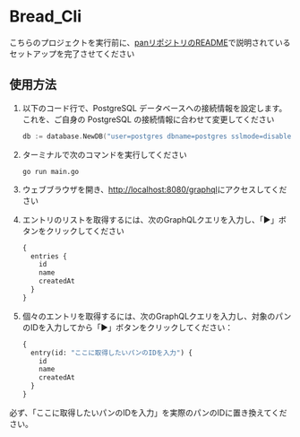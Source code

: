 # Bread_Cli

こちらのプロジェクトを実行前に、[panリポジトリのREADME](https://github.com/bskcorona-github/pan)で説明されているセットアップを完了させてください

## 使用方法
1. 以下のコード行で、PostgreSQL データベースへの接続情報を設定します。これを、ご自身の PostgreSQL の接続情報に合わせて変更してください

   ```go
   db := database.NewDB("user=postgres dbname=postgres sslmode=disable password=tkz2001r")
   ```

2. ターミナルで次のコマンドを実行してください
   ```
   go run main.go
   ```

3. ウェブブラウザを開き、[http://localhost:8080/graphql](http://localhost:8080/graphql)にアクセスしてください

4. エントリのリストを取得するには、次のGraphQLクエリを入力し、「▶」ボタンをクリックしてください
   ```graphql
   {
     entries {
       id
       name
       createdAt
     }
   }
   ```

5. 個々のエントリを取得するには、次のGraphQLクエリを入力し、対象のパンのIDを入力してから「▶」ボタンをクリックしてください：
   ```graphql
   {
     entry(id: "ここに取得したいパンのIDを入力") {
       id
       name
       createdAt
     }
   }
   ```

必ず、「ここに取得したいパンのIDを入力」を実際のパンのIDに置き換えてください。
